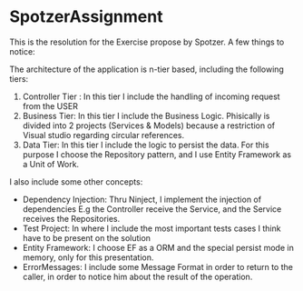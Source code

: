 # SpotzerAssignment

This is the resolution for the Exercise propose by Spotzer.
A few things to notice:

The architecture of the application is n-tier based, including the following tiers:
1. Controller Tier : In this tier I include the handling of incoming request from the USER
2. Business Tier: In this tier I include the Business Logic. Phisically is divided into 2 projects (Services & Models) because a restriction of Visual studio regarding circular references.
3. Data Tier: In this tier I include the logic to persist the data. For this purpose I choose the Repository pattern, and I use Entity Framework as a Unit of Work.

I also include some other concepts:

- Dependency Injection: Thru Ninject, I implement the injection of dependencies E.g the Controller receive the Service, and the Service receives the Repositories.
- Test Project: In where I include the most important tests cases I think have to be present on the solution
- Entity Framework: I choose EF as a ORM and the special persist mode in memory, only for this presentation.
- ErrorMessages: I include some Message Format in order to return to the caller, in order to notice him about the result of the operation.

